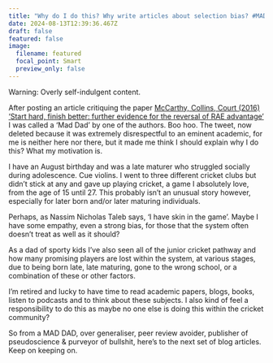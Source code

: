 ```yaml
---
title: "Why do I do this? Why write articles about selection bias? #MADDAD"
date: 2024-08-13T12:39:36.467Z
draft: false
featured: false
image:
  filename: featured
  focal_point: Smart
  preview_only: false
---
```

Warning: Overly self-indulgent content.

After posting an article critiquing the paper [McCarthy, Collins, Court (2016) ‘Start hard, finish better: further evidence for the reversal of RAE advantage’](https://onemoresummer.co.uk/post/questioning-the-underdog-hypothesis-4-mccarthy-collins-court-2016-what-is-the-reversal-of-rae-advantage-should-it-continue-to-be-widely-referenced/) I was called a ‘Mad Dad’ by one of the authors. Boo hoo. The tweet, now deleted because it was extremely disrespectful to an eminent academic, for me is neither here nor there, but it made me think I should explain why I do this? What my motivation is.

I have an August birthday and was a late maturer who struggled socially during adolescence. Cue violins. I went to three different cricket clubs but didn’t stick at any and gave up playing cricket, a game I absolutely love, from the age of 15 until 27. This probably isn’t an unusual story however, especially for later born and/or later maturing individuals. 

Perhaps, as Nassim Nicholas Taleb says, ‘I have skin in the game’. Maybe I have some empathy, even a strong bias, for those that the system often doesn’t treat as well as it should?

As a dad of sporty kids I’ve also seen all of the junior cricket pathway and how many promising players are lost within the system, at various stages, due to being born late, late maturing, gone to the wrong school, or a combination of these or other factors.

I’m retired and lucky to have time to read academic papers, blogs, books, listen to podcasts and to think about these subjects. I also kind of feel a responsibility to do this as maybe no one else is doing this within the cricket community?

So from a MAD DAD, over generaliser, peer review avoider, publisher of pseudoscience & purveyor of bullshit, here’s to the next set of blog articles. Keep on keeping on.